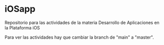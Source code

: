 # iOSapp
Repositorio para las actividades de la materia Desarrollo de Aplicaciones en la Plataforma iOS

Para ver las actividades hay que cambiar la branch de "main" a "master".
